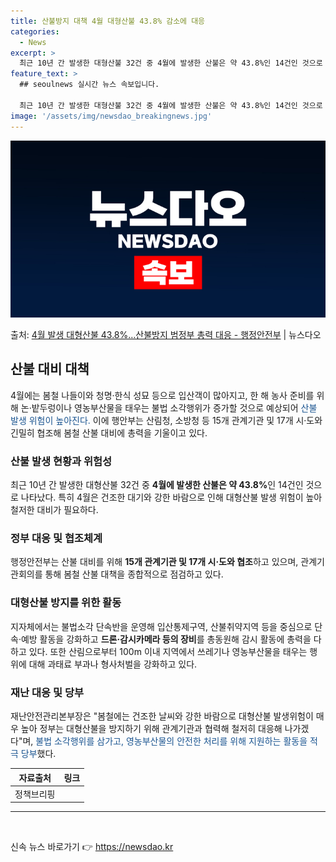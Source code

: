 ```yaml
---
title: 산불방지 대책 4월 대형산불 43.8% 감소에 대응
categories:
  - News
excerpt: >
  최근 10년 간 발생한 대형산불 32건 중 4월에 발생한 산불은 약 43.8%인 14건인 것으로 나타났다. …
feature_text: >
  ## seoulnews 실시간 뉴스 속보입니다.

  최근 10년 간 발생한 대형산불 32건 중 4월에 발생한 산불은 약 43.8%인 14건인 것으로 나타났다. …
image: '/assets/img/newsdao_breakingnews.jpg'
---
```


![뉴스다오 속보](/assets/img/newsdao_breakingnews.jpg)

<p>출처: <a href="https://newsdao.kr/3496" rel="dofollow">4월 발생 대형산불 43.8%…산불방지 범정부 총력 대응 - 행정안전부</a> | 뉴스다오</p>

<h2 data-ke-size="size26">산불 대비 대책</h2>
<p data-ke-size="size16">4월에는 봄철 나들이와 청명·한식 성묘 등으로 입산객이 많아지고, 한 해 농사 준비를 위해 논·밭두렁이나 영농부산물을 태우는 불법 소각행위가 증가할 것으로 예상되어 <span style="color: #1a5490;">산불 발생 위험이 높아진다.</span> 이에 행안부는 산림청, 소방청 등 15개 관계기관 및 17개 시·도와 긴밀히 협조해 봄철 산불 대비에 총력을 기울이고 있다.</p>

<h3>산불 발생 현황과 위험성</h3>
<p data-ke-size="size16">최근 10년 간 발생한 대형산불 32건 중 <b>4월에 발생한 산불은 약 43.8%</b>인 14건인 것으로 나타났다. 특히 4월은 건조한 대기와 강한 바람으로 인해 대형산불 발생 위험이 높아 철저한 대비가 필요하다.</p>

<h3>정부 대응 및 협조체계</h3>
<p data-ke-size="size16">행정안전부는 산불 대비를 위해 <b>15개 관계기관 및 17개 시·도와 협조</b>하고 있으며, 관계기관회의를 통해 봄철 산불 대책을 종합적으로 점검하고 있다.</p>

<h3>대형산불 방지를 위한 활동</h3>
<p data-ke-size="size16">지자체에서는 불법소각 단속반을 운영해 입산통제구역, 산불취약지역 등을 중심으로 단속·예방 활동을 강화하고 <b>드론·감시카메라 등의 장비</b>를 총동원해 감시 활동에 총력을 다하고 있다. 또한 산림으로부터 100m 이내 지역에서 쓰레기나 영농부산물을 태우는 행위에 대해 과태료 부과나 형사처벌을 강화하고 있다.</p>

<h3>재난 대응 및 당부</h3>
<p data-ke-size="size16">재난안전관리본부장은 "봄철에는 건조한 날씨와 강한 바람으로 대형산불 발생위험이 매우 높아 정부는 대형산불을 방지하기 위해 관계기관과 협력해 철저히 대응해 나가겠다"며, <span style="color: #1a5490;">불법 소각행위를 삼가고, 영농부산물의 안전한 처리를 위해 지원하는 활동을 적극 당부</span>했다.</p>

<table>
<thead>
<tr>
<th>자료출처</th>
<th>링크</th>
</tr>
</thead>
<tbody>
<tr>
<td>정책브리핑</td>
<td></td>
</tr>
</tbody>
</table>

<hr>

<p data-ke-size="size16">&nbsp;</p> 

신속 뉴스 바로가기 👉 <a href="https://newsdao.kr" rel="dofollow">https://newsdao.kr</a>


